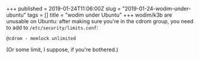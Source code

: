 +++
published = 2019-01-24T11:06:00Z
slug = "2019-01-24-wodim-under-ubuntu"
tags = []
title = "wodim under Ubuntu"
+++
wodim/k3b are unusable on Ubuntu: after making sure you're in the cdrom
group, you need to add to `/etc/security/limits.conf`:

    @cdrom - memlock unlimited

(Or some limit, I suppose, if you're bothered.)
